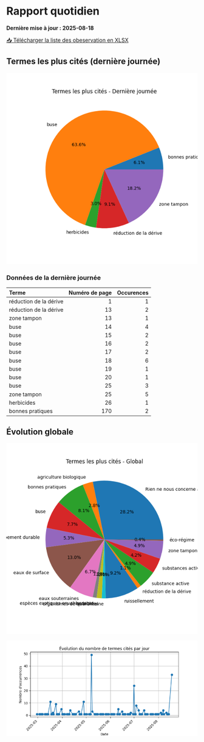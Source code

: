 # Rapport quotidien

**Dernière mise à jour : 2025-08-18**

[📥 Télécharger la liste des obeservation en XLSX](https://github.com/LlrdntCORDER/VeilleMoniteur/releases/latest/download/Data.xlsx)

## Termes les plus cités (dernière journée)

![Graphique](img/last_day_pie.png)

### Données de la dernière journée

| Terme                  |   Numéro de page |   Occurences |
|:-----------------------|-----------------:|-------------:|
| réduction de la dérive |                1 |            1 |
| réduction de la dérive |               13 |            2 |
| zone tampon            |               13 |            1 |
| buse                   |               14 |            4 |
| buse                   |               15 |            2 |
| buse                   |               16 |            2 |
| buse                   |               17 |            2 |
| buse                   |               18 |            6 |
| buse                   |               19 |            1 |
| buse                   |               20 |            1 |
| buse                   |               25 |            3 |
| zone tampon            |               25 |            5 |
| herbicides             |               26 |            1 |
| bonnes pratiques       |              170 |            2 |

## Évolution globale

![Graphique](img/global_pie.png)

![Graphique](img/evolution_line.png)

